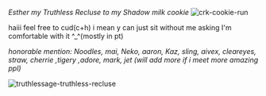   *Esther my Truthless Recluse to my Shadow milk cookie*
  ![crk-cookie-run](https://github.com/user-attachments/assets/f89d065a-efb7-40f2-8298-442060266c95)

haiii feel free to cud(c+h) i mean y can just sit without me asking I'm comfortable with it ^_^(mostly in pt)

*honorable mention: Noodles, mai, Neko, aaron, Kaz, sling, aivex, cleareyes, straw, cherrie ,tigery ,adore, mark, jet (will add more if i meet more amazing ppl)*

![truthlessage-truthless-recluse](https://github.com/user-attachments/assets/1553b55c-0923-4220-aaeb-78c196189303)

